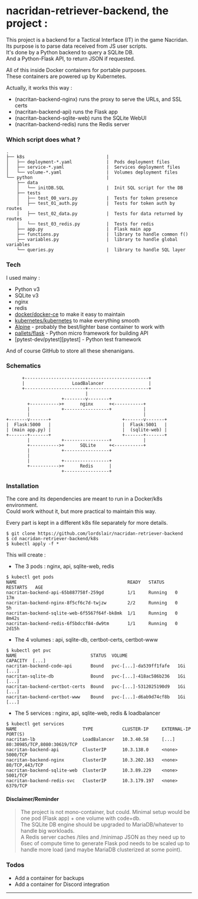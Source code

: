 # nacridan-retriever-backend, the project :

This project is a backend for a Tactical Interface (IT) in the game Nacridan.  
Its purpose is to parse data received from JS user scripts.  
It's done by a Python backend to query a SQLite DB.  
And a Python-Flask API, to return JSON if requested.  

All of this inside Docker containers for portable purposes.  
These containers are powered up by Kubernetes.  

Actually, it works this way :

 - (nacritan-backend-nginx)      runs the proxy to serve the URLs, and SSL certs
 - (nacritan-backend-api)        runs the Flask app
 - (nacritan-backend-sqlite-web) runs the SQLite WebUI
 - (nacritan-backend-redis)      runs the Redis server

### Which script does what ?

```
.
├── k8s                               |  
│   ├── deployment-*.yaml             |  Pods deployment files
│   ├── service-*.yaml                |  Services deployment files
│   └── volume-*.yaml                 |  Volumes deployment files
└── python                            |  
    ├── data
    │   └── initDB.SQL                |  Init SQL script for the DB
    ├── tests
    │   ├── test_00_vars.py           |  Tests for token presence
    │   ├── test_01_auth.py           |  Tests for token auth by routes
    │   ├── test_02_data.py           |  Tests for data returned by routes
    │   └── test_03_redis.py          |  Tests for redis
    ├── app.py                        |  Flask main app
    ├── functions.py                  |  library to handle common f()
    ├── variables.py                  |  library to handle global variables
    └── queries.py                    |  library to handle SQL layer
```

### Tech

I used mainy :

* Python v3
* SQLite v3
* nginx
* redis
* [docker/docker-ce][docker] to make it easy to maintain
* [kubernetes/kubernetes][kubernetes] to make everything smooth
* [Alpine][alpine] - probably the best/lighter base container to work with
* [pallets/flask][flask] - Python micro framework for building API
* [pytest-dev/pytest][pytest] - Python test framework

And of course GitHub to store all these shenanigans.

### Schematics

```
      +-----------------------------------------------+
      |                  LoadBalancer                 |
      +-----------------------+-----------------------+
                              |
                     +--------v--------+
        +----------->+      nginx      +<-----------+
        |            +-----------------+            |
        |                                           |
+-------v-------+                           +-------v-------+
|  Flask:5000   |                           |  Flask:5001   |
| (main app.py) |                           |  (sqlite-web) |
+-------+-------+                           +-------+-------+
        |            +-----------------+            |
        +----------->+      SQLite     +<-----------+
        |            +-----------------+
        |
        |            +-----------------+
        +----------->+      Redis      |
                     +-----------------+
```

### Installation

The core and its dependencies are meant to run in a Docker/k8s environment.  
Could work without it, but more practical to maintain this way.  

Every part is kept in a different k8s file separately for more details.  

```
$ git clone https://github.com/lordslair/nacridan-retriever-backend
$ cd nacridan-retriever-backend/k8s
$ kubectl apply -f *
```

This will create :
- The 3 pods : nginx, api, sqlite-web, redis

```
$ kubectl get pods
NAME                                          READY   STATUS    RESTARTS   AGE
nacritan-backend-api-65b887758f-259gd         1/1     Running   0          17m
nacritan-backend-nginx-8f5cf6c7d-twjzw        2/2     Running   0          5h
nacritan-backend-sqlite-web-6f5567f64f-bk8mk  1/1     Running   0          8m42s
nacritan-backend-redis-6f5bdccf84-dw9tm       1/1     Running   0          2d15h
```

- The 4 volumes : api, sqlite-db, certbot-certs, certbot-www

```
$ kubectl get pvc
NAME                            STATUS  VOLUME                   CAPACITY  [...]
nacritan-backend-code-api       Bound   pvc-[...]-da539ff1fafe   1Gi       [...]
nacritan-sqlite-db              Bound   pvc-[...]-418ac586b236   1Gi       [...]
nacritan-backend-certbot-certs  Bound   pvc-[...]-5312025190d9   1Gi       [...]
nacritan-backend-certbot-www    Bound   pvc-[...]-d6ab9d74cf8b   1Gi       [...]
```

- The 5 services : nginx, api, sqlite-web, redis & loadbalancer

```
$ kubectl get services
NAME                         TYPE           CLUSTER-IP     EXTERNAL-IP  PORT(S)
nacritan-lb                  LoadBalancer   10.3.40.58     [...]        80:30985/TCP,8080:30619/TCP
nacritan-backend-api         ClusterIP      10.3.138.0     <none>       5000/TCP
nacritan-backend-nginx       ClusterIP      10.3.202.163   <none>       80/TCP,443/TCP
nacritan-backend-sqlite-web  ClusterIP      10.3.89.229    <none>       5001/TCP
nacritan-backend-redis-svc   ClusterIP      10.3.179.197   <none>       6379/TCP
```

#### Disclaimer/Reminder

>The project is not mono-container, but could. Minimal setup would be one pod (Flask app) + one volume with code+db.  
>The SQLite DB engine should be upgraded to MariaDB/whatever to handle big workloads.  
>A Redis server caches /tiles and /minimap JSON as they need up to 6sec of compute time to generate
>Flask pod needs to be scaled up to handle more load (and maybe MariaDB clusterized at some point).  

### Todos

 - Add a container for backups
 - Add a container for Discord integration

---
   [kubernetes]: <https://github.com/kubernetes/kubernetes>
   [docker]: <https://github.com/docker/docker-ce>
   [alpine]: <https://github.com/alpinelinux>
   [flask]: <https://github.com/pallets/flask>
   [pytst]: <https://github.com/pytest-dev/pytest>
